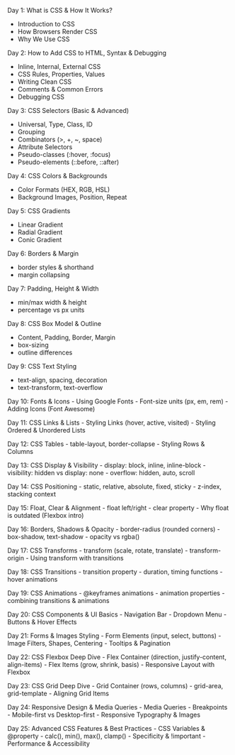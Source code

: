 Day 1: What is CSS & How It Works?
   - Introduction to CSS
   - How Browsers Render CSS
   - Why We Use CSS

Day 2: How to Add CSS to HTML, Syntax & Debugging
   - Inline, Internal, External CSS
   - CSS Rules, Properties, Values
   - Writing Clean CSS
   - Comments & Common Errors
   - Debugging CSS

Day 3: CSS Selectors (Basic & Advanced)
   - Universal, Type, Class, ID
   - Grouping
   - Combinators (>, +, ~, space)
   - Attribute Selectors
   - Pseudo-classes (:hover, :focus)
   - Pseudo-elements (::before, ::after)

Day 4: CSS Colors & Backgrounds
   - Color Formats (HEX, RGB, HSL)
   - Background Images, Position, Repeat

Day 5: CSS Gradients
   - Linear Gradient
   - Radial Gradient
   - Conic Gradient

Day 6: Borders & Margin
   - border styles & shorthand
   - margin collapsing

Day 7: Padding, Height & Width
   - min/max width & height
   - percentage vs px units

Day 8: CSS Box Model & Outline
   - Content, Padding, Border, Margin
   - box-sizing
   - outline differences

Day 9: CSS Text Styling
   - text-align, spacing, decoration
   - text-transform, text-overflow

Day 10: Fonts & Icons
    - Using Google Fonts
    - Font-size units (px, em, rem)
    - Adding Icons (Font Awesome)

Day 11: CSS Links & Lists
    - Styling Links (hover, active, visited)
    - Styling Ordered & Unordered Lists

Day 12: CSS Tables
    - table-layout, border-collapse
    - Styling Rows & Columns

Day 13: CSS Display & Visibility
    - display: block, inline, inline-block
    - visibility: hidden vs display: none
    - overflow: hidden, auto, scroll

Day 14: CSS Positioning
    - static, relative, absolute, fixed, sticky
    - z-index, stacking context

Day 15: Float, Clear & Alignment
    - float left/right
    - clear property
    - Why float is outdated (Flexbox intro)

Day 16: Borders, Shadows & Opacity
    - border-radius (rounded corners)
    - box-shadow, text-shadow
    - opacity vs rgba()

Day 17: CSS Transforms
    - transform (scale, rotate, translate)
    - transform-origin
    - Using transform with transitions

Day 18: CSS Transitions
    - transition property
    - duration, timing functions
    - hover animations



Day 19: CSS Animations
    - @keyframes animations
    - animation properties
    - combining transitions & animations

Day 20: CSS Components & UI Basics
    - Navigation Bar
    - Dropdown Menu
    - Buttons & Hover Effects

Day 21: Forms & Images Styling
    - Form Elements (input, select, buttons)
    - Image Filters, Shapes, Centering
    - Tooltips & Pagination

Day 22: CSS Flexbox Deep Dive
    - Flex Container (direction, justify-content, align-items)
    - Flex Items (grow, shrink, basis)
    - Responsive Layout with Flexbox

Day 23: CSS Grid Deep Dive
    - Grid Container (rows, columns)
    - grid-area, grid-template
    - Aligning Grid Items

Day 24: Responsive Design & Media Queries
    - Media Queries
    - Breakpoints
    - Mobile-first vs Desktop-first
    - Responsive Typography & Images

Day 25: Advanced CSS Features & Best Practices
    - CSS Variables & @property
    - calc(), min(), max(), clamp()
    - Specificity & !important
    - Performance & Accessibility
